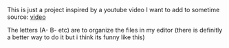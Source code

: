This is just a project inspired by a youtube video I want to add to sometime
source: [video](https://www.youtube.com/watch?v=PkADl0HubMY&t=257s)

The letters (A- B- etc) are to organize the files in my editor (there is definitly a better way to do it but i think its funny like this)
